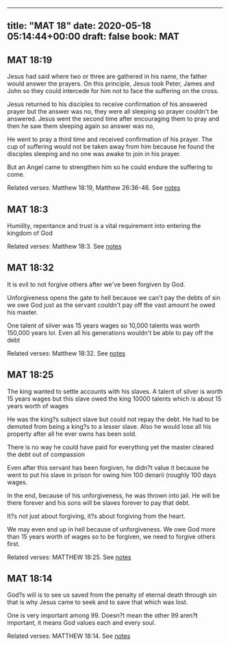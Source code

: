 
---
title: "MAT 18"
date: 2020-05-18 05:14:44+00:00
draft: false
book: MAT
---

## MAT 18:19

Jesus had said where two or three are gathered in his name, the father would answer the prayers. On this principle, Jesus took Peter, James and John so they could intercede for him not to face the suffering on the cross.

Jesus returned to his disciples to receive confirmation of his answered prayer but the answer was no, they were all sleeping so prayer couldn't be answered. Jesus went the second time after encouraging them to pray and then he saw them sleeping again so answer was no,

He went to pray a third time and received confirmation of his prayer. The cup of suffering would not be taken away from him because he found the disciples sleeping and no one was awake to join in his prayer.

But an Angel came to strengthen him so he could endure the suffering to come.

Related verses: Matthew 18:19, Matthew 26:36-46. See [notes](https://my.bible.com/notes/3431971502429037462)


## MAT 18:3

Humility, repentance and trust is a vital requirement into entering the kingdom of God

Related verses: Matthew 18:3. See [notes](https://my.bible.com/notes/3308320088369390165)


## MAT 18:32

It is evil to not forgive others after we've been forgiven by God. 

Unforgiveness opens the gate to hell because we can't pay the debts of sin we owe God just as the servant couldn't pay off the vast amount he owed his master.

One talent of silver was 15 years wages so 10,000 talents was worth 150,000 years lol. Even all his generations wouldn't be able to pay off the debt

Related verses: Matthew 18:32. See [notes](https://my.bible.com/notes/3206720645543748033)


## MAT 18:25

The king wanted to settle accounts with his slaves. A talent of silver is worth 15 years wages but this slave owed the king 10000 talents which is about 15 years worth of wages

He was the king?s subject slave but could not repay the debt. He had to be demoted from being a king?s to a lesser slave. Also he would lose all his property after all he ever owns has been sold.

There is no way he could have paid for everything yet the master cleared the debt out of compassion 

Even after this servant has been forgiven, he didn?t value it because he went to put his slave in prison for owing him 100 denarii (roughly 100 days wages.

In the end, because of his unforgiveness, he was thrown into jail. He will be there forever and his sons will be slaves forever to pay that debt.

It?s not just about forgiving, it?s about forgiving from the heart.

We may even end up in hell because of unforgiveness. We owe God more than 15 years worth of wages so to be forgiven, we need to forgive others first.

Related verses: MATTHEW 18:25. See [notes](https://my.bible.com/notes/2846484134321971316)


## MAT 18:14

God?s will is to see us saved from the penalty of eternal death through sin that is why Jesus came to seek and to save that which was lost.

One is very important among 99. Doesn?t mean the other 99 aren?t important, it means God values each and every soul.

Related verses: MATTHEW 18:14. See [notes](https://my.bible.com/notes/2846469088640491581)

